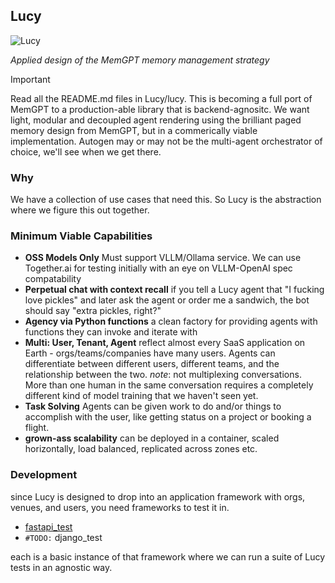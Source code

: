 ## Lucy

![Lucy](https://i.gifer.com/5TWJ.gif)

_Applied design of the  MemGPT memory management strategy_


> [!IMPORTANT]
> Read all the README.md files in Lucy/lucy. This is becoming a full port of MemGPT to a production-able library that is backend-agnositc.
> We want light, modular and decoupled agent rendering using the brilliant paged memory design from MemGPT, but in a commerically viable implementation.
> Autogen may or may not be the multi-agent orchestrator of choice, we'll see when we get there.

### Why
We have a collection of use cases that need this. So Lucy is the abstraction where we figure this out together.

### Minimum Viable Capabilities
- **OSS Models Only**
  Must support VLLM/Ollama service. We can use Together.ai for testing initially with an eye on VLLM-OpenAI spec compatability
- **Perpetual chat with context recall**
  if you tell a Lucy agent that "I fucking love pickles" and later ask the agent or order me a sandwich, the bot should say "extra pickles, right?"
- **Agency via Python functions**
  a clean factory for providing agents with functions they can invoke and iterate with
- **Multi: User, Tenant, Agent**
  reflect almost every SaaS application on Earth - orgs/teams/companies have many users. Agents can differentiate between different users, different teams, and the relationship between the two.
  _note_: not multiplexing conversations. More than one human in the same conversation requires a completely different kind of model training that we haven't seen yet.
- **Task Solving**
  Agents can be given work to do and/or things to accomplish with the user, like getting status on a project or booking a flight.
- **grown-ass scalability**
  can be deployed in a container, scaled horizontally, load balanced, replicated across zones etc.

### Development
since Lucy is designed to drop into an application framework with orgs, venues, and users, you need frameworks to test it in.
- [fastapi_test](fastapi_test)
- `#TODO:` django_test

each is a basic instance of that framework where we can run a suite of Lucy tests in an agnostic way.


